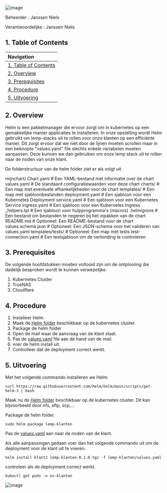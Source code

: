 ![image](https://github.com/michaelthielemans/ProjectHosting/assets/119003253/68794ecc-934f-4ea6-9823-cc4e35f85dd6)


Beheerder : Janssen Niels

Verantwoordelijke : Janssen Niels

## 1. Table of Contents 

| Navigation |             
| :-------------------------------------------------  |
| [1. Table of Contents](#1-table-of-contents)             |
| [2. Overview](#2-overview)  |
| [3. Prerequisites](#3-prerequisites)                     |
| [4. Procedure](#4-procedure)       |
| [5. Uitvoering](#5-uitvoering)         |

## 2. Overview 

Helm is een pakketmanager die ervoor zorgt om in kubernetes op een gemakkelijke manier applicaties te installeren. 
In onze opstelling wordt Helm gebruikt om lemp-stacks uit te rollen voor onze klanten op een efficiënte manier. 
Dit zorgt ervoor dat we niet door de lijnen moeten scrollen maar in een beknopte "values.yaml" file slechts enkele variabelen moeten aanpassen.
Deze kunnen we dan gebruiken om onze lemp stack uit te rollen naar de noden van onze klant. 

De folderstructuur van de helm folder ziet er als volgt uit. 

mijnchart/
  Chart.yaml          # Een YAML-bestand met informatie over de chart
  values.yaml         # De standaard configuratiewaarden voor deze chart
  charts/             # Een map met eventuele afhankelijkheden voor de chart
  templates/          # Een map met sjabloonbestanden
    deployment.yaml   # Een sjabloon voor een Kubernetes Deployment
    service.yaml      # Een sjabloon voor een Kubernetes Service
    ingress.yaml      # Een sjabloon voor een Kubernetes Ingress
    _helpers.tpl      # Een sjabloon voor hulpprogramma's (macros)
  .helmignore         # Een bestand om bestanden te negeren bij het inpakken van de chart
  README.md           # Optioneel: Een README-bestand voor de chart
  values.schema.json  # Optioneel: Een JSON-schema voor het valideren van values.yaml
  templates/tests/    # Optioneel: Een map met tests
    test-connection.yaml  # Een testsjabloon om de verbinding te controleren


## 3. Prerequisites

De volgende hoofdstukken moeten voltooid zijn om de ontplooiing die dadelijk besproken wordt te kunnen verwezelijke. 

1. Kubernetes Cluster
2. TrueNAS
3. Cloudflare

## 4. Procedure

1. Installeer Helm
2. Maak de [Helm folder](/Helm) beschikbaar op de kubernetes cluster.
3. Package de helm folder
4. Open de mail waar de aanvraag van de klant staat. 
5. Pas de [values.yaml](/Helm/lemp-klanten/values.yaml) file aan de hand van de mail.
6. voer de helm install uit.
8. Controlleer dat de deployment correct werkt.  

## 5. Uitvoering 

Met het volgende commando installeren we Helm: 

```curl https://raw.githubusercontent.com/helm/helm/main/scripts/get-helm-3 | bash```

Maak nu de [Helm folder](/Helm) beschikbaar op de kubernetes cluster. 
Dit kan bijvoorbeeld door nfs, sftp, scp,... 

Package de helm folder.

```sudo helm package lemp-klanten```

Pas de [values.yaml](/Helm/lemp-klanten/values.yaml) aan naar de noden van de klant. 

Als alle aanpassingen gedaan voer dan het volgende commando uit om de deployment voor de klant uit te voeren. 

```helm install klant2 lemp-klanten-0.1.0.tgz -f lemp-klanten/values.yaml```

controleer als de deployment correct werkt. 

```kubectl get pods -n ns-klanten```

![image](https://github.com/michaelthielemans/ProjectHosting/assets/119003253/12c8d7a3-965a-4330-acf4-7d55cadc9201)



